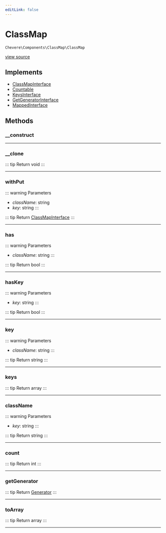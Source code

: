 ```yaml
---
editLink: false
---
```


# ClassMap

`Chevere\Components\ClassMap\ClassMap`

[view source](https://github.com/chevere/chevere/blob/master/src/Chevere/Components/ClassMap/ClassMap.php)

## Implements

- [ClassMapInterface](../../Interfaces/ClassMap/ClassMapInterface.md)
- [Countable](https://www.php.net/manual/class.countable)
- [KeysInterface](../../Interfaces/DataStructure/KeysInterface.md)
- [GetGeneratorInterface](../../Interfaces/DataStructure/GetGeneratorInterface.md)
- [MappedInterface](../../Interfaces/DataStructure/MappedInterface.md)

## Methods

### __construct

---

### __clone

::: tip Return
void
:::

---

### withPut

::: warning Parameters
- *className*: string
- *key*: string
:::

::: tip Return
[ClassMapInterface](../../Interfaces/ClassMap/ClassMapInterface.md)
:::

---

### has

::: warning Parameters
- *className*: string
:::

::: tip Return
bool
:::

---

### hasKey

::: warning Parameters
- *key*: string
:::

::: tip Return
bool
:::

---

### key

::: warning Parameters
- *className*: string
:::

::: tip Return
string
:::

---

### keys

::: tip Return
array
:::

---

### className

::: warning Parameters
- *key*: string
:::

::: tip Return
string
:::

---

### count

::: tip Return
int
:::

---

### getGenerator

::: tip Return
[Generator](https://www.php.net/manual/class.generator)
:::

---

### toArray

::: tip Return
array
:::

---
